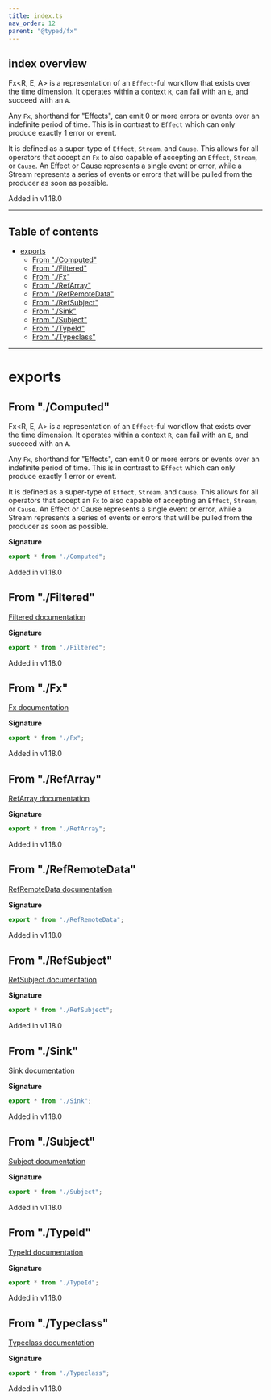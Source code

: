 ```yaml
---
title: index.ts
nav_order: 12
parent: "@typed/fx"
---
```


## index overview

Fx<R, E, A> is a representation of an `Effect`-ful workflow that exists over
the time dimension. It operates within a context `R`, can fail with an `E`,
and succeed with an `A`.

Any `Fx`, shorthand for "Effects", can emit 0 or more errors or events over an
indefinite period of time. This is in contrast to `Effect` which can only
produce exactly 1 error or event.

It is defined as a super-type of `Effect`, `Stream`, and `Cause`. This
allows for all operators that accept an `Fx` to also capable of
accepting an `Effect`, `Stream`, or `Cause`. An Effect or Cause represents a single
event or error, while a Stream represents a series of events or errors that will
be pulled from the producer as soon as possible.

Added in v1.18.0

---

<h2 class="text-delta">Table of contents</h2>

- [exports](#exports)
  - [From "./Computed"](#from-computed)
  - [From "./Filtered"](#from-filtered)
  - [From "./Fx"](#from-fx)
  - [From "./RefArray"](#from-refarray)
  - [From "./RefRemoteData"](#from-refremotedata)
  - [From "./RefSubject"](#from-refsubject)
  - [From "./Sink"](#from-sink)
  - [From "./Subject"](#from-subject)
  - [From "./TypeId"](#from-typeid)
  - [From "./Typeclass"](#from-typeclass)

---

# exports

## From "./Computed"

Fx<R, E, A> is a representation of an `Effect`-ful workflow that exists over
the time dimension. It operates within a context `R`, can fail with an `E`,
and succeed with an `A`.

Any `Fx`, shorthand for "Effects", can emit 0 or more errors or events over an
indefinite period of time. This is in contrast to `Effect` which can only
produce exactly 1 error or event.

It is defined as a super-type of `Effect`, `Stream`, and `Cause`. This
allows for all operators that accept an `Fx` to also capable of
accepting an `Effect`, `Stream`, or `Cause`. An Effect or Cause represents a single
event or error, while a Stream represents a series of events or errors that will
be pulled from the producer as soon as possible.

**Signature**

```ts
export * from "./Computed";
```

Added in v1.18.0

## From "./Filtered"

[Filtered documentation](https://tylors.github.io/typed/fx/Filtered.ts.html)

**Signature**

```ts
export * from "./Filtered";
```

Added in v1.18.0

## From "./Fx"

[Fx documentation](https://tylors.github.io/typed/fx/Fx.ts.html)

**Signature**

```ts
export * from "./Fx";
```

Added in v1.18.0

## From "./RefArray"

[RefArray documentation](https://tylors.github.io/typed/fx/RefArray.ts.html)

**Signature**

```ts
export * from "./RefArray";
```

Added in v1.18.0

## From "./RefRemoteData"

[RefRemoteData documentation](https://tylors.github.io/typed/fx/RefRemoteData.ts.html)

**Signature**

```ts
export * from "./RefRemoteData";
```

Added in v1.18.0

## From "./RefSubject"

[RefSubject documentation](https://tylors.github.io/typed/fx/RefSubject.ts.html)

**Signature**

```ts
export * from "./RefSubject";
```

Added in v1.18.0

## From "./Sink"

[Sink documentation](https://tylors.github.io/typed/fx/Sink.ts.html)

**Signature**

```ts
export * from "./Sink";
```

Added in v1.18.0

## From "./Subject"

[Subject documentation](https://tylors.github.io/typed/fx/Subject.ts.html)

**Signature**

```ts
export * from "./Subject";
```

Added in v1.18.0

## From "./TypeId"

[TypeId documentation](https://tylors.github.io/typed/fx/TypeId.ts.html)

**Signature**

```ts
export * from "./TypeId";
```

Added in v1.18.0

## From "./Typeclass"

[Typeclass documentation](https://tylors.github.io/typed/fx/Typeclass.ts.html)

**Signature**

```ts
export * from "./Typeclass";
```

Added in v1.18.0
